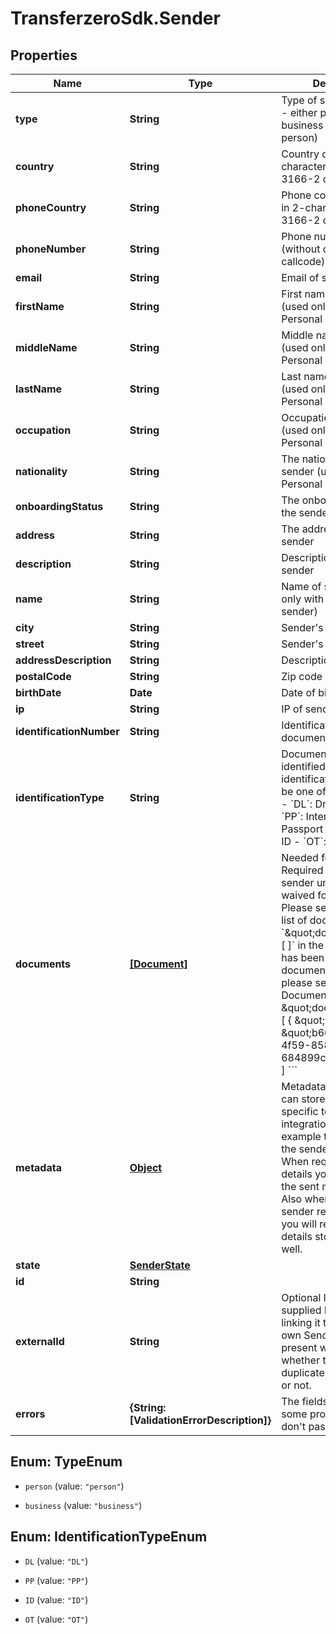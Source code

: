 # TransferzeroSdk.Sender

## Properties
Name | Type | Description | Notes
------------ | ------------- | ------------- | -------------
**type** | **String** | Type of sender to create - either person or business (defaults to person)  | [optional] 
**country** | **String** | Country of sender in 2-character alpha ISO 3166-2 country format | 
**phoneCountry** | **String** | Phone country of sender in 2-character alpha ISO 3166-2 country format | 
**phoneNumber** | **String** | Phone number of sender (without country callcode) | [optional] 
**email** | **String** | Email of sender | 
**firstName** | **String** | First name of sender (used only with a Personal sender) | [optional] 
**middleName** | **String** | Middle name of sender (used only with a Personal sender) | [optional] 
**lastName** | **String** | Last name of sender (used only with a Personal sender) | [optional] 
**occupation** | **String** | Occupation of sender (used only with a Personal sender) | [optional] 
**nationality** | **String** | The nationality of the sender (used only with a Personal sender) | [optional] 
**onboardingStatus** | **String** | The onboarding status of the sender | [optional] 
**address** | **String** | The address of the sender | [optional] 
**description** | **String** | Description of the sender | [optional] 
**name** | **String** | Name of sender (used only with a Business sender) | [optional] 
**city** | **String** | Sender&#39;s city | 
**street** | **String** | Sender&#39;s street | 
**addressDescription** | **String** | Description of address | [optional] 
**postalCode** | **String** | Zip code of sender | 
**birthDate** | **Date** | Date of birth of sender | [optional] 
**ip** | **String** | IP of sender | 
**identificationNumber** | **String** | Identification number of document used | [optional] 
**identificationType** | **String** | Document to be identified. The identification type can be one of the following:  - &#x60;DL&#x60;: Driving License - &#x60;PP&#x60;: International Passport - &#x60;ID&#x60;: National ID - &#x60;OT&#x60;: Other | [optional] 
**documents** | [**[Document]**](Document.md) | Needed for KYC checks. Required to approve the sender unless KYC is waived for your account. Please send us an empty list of documents: &#x60;\&quot;documents\&quot;: [ ]&#x60; in the request if KYC has been waived.  If the documents already exist, please send the Document ID eg. &#x60;&#x60;&#x60;JSON \&quot;documents\&quot;: [   {     \&quot;id\&quot;: \&quot;b6648ba3-1c7b-4f59-8580-684899c84a07\&quot;   } ] &#x60;&#x60;&#x60; | 
**metadata** | [**Object**](.md) | Metadata of sender. You can store any detail specific to your integration here (for example the local ID of the sender on your end). When requesting sender details you will receive the sent metadata back. Also when sending sender related webhooks you will receive the details stored here as well. | [optional] 
**state** | [**SenderState**](SenderState.md) |  | [optional] 
**id** | **String** |  | [optional] 
**externalId** | **String** | Optional ID that is supplied by partner linking it to the partner&#39;s own Sender ID. Note: if present we will validate whether the sent ID is a duplicate in our system or not. | [optional] 
**errors** | **{String: [ValidationErrorDescription]}** | The fields that have some problems and don&#39;t pass validation | [optional] 


<a name="TypeEnum"></a>
## Enum: TypeEnum


* `person` (value: `"person"`)

* `business` (value: `"business"`)




<a name="IdentificationTypeEnum"></a>
## Enum: IdentificationTypeEnum


* `DL` (value: `"DL"`)

* `PP` (value: `"PP"`)

* `ID` (value: `"ID"`)

* `OT` (value: `"OT"`)




